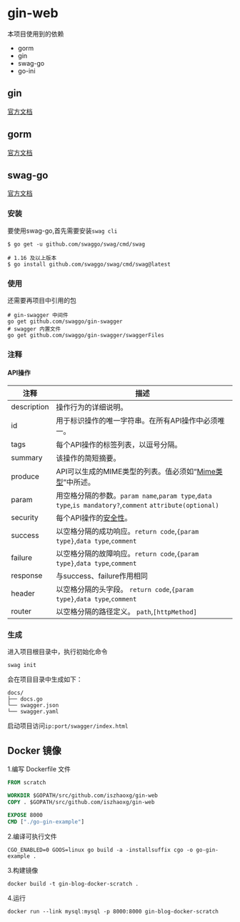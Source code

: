 # gin-web
本项目使用到的依赖
- gorm
- gin
- swag-go
- go-ini

## gin
[官方文档](https://gin-gonic.com/zh-cn/docs/)

## gorm
[官方文档](https://gorm.io/zh_CN/docs/index.html)

## swag-go
[官方文档](https://github.com/swaggo/swag/blob/master/README_zh-CN.md)

### 安装
要使用swag-go,首先需要安装`swag cli`

```shell
$ go get -u github.com/swaggo/swag/cmd/swag

# 1.16 及以上版本
$ go install github.com/swaggo/swag/cmd/swag@latest
```

### 使用
还需要再项目中引用的包

```shell
# gin-swagger 中间件
go get github.com/swaggo/gin-swagger
# swagger 内置文件
go get github.com/swaggo/gin-swagger/swaggerFiles
```

### 注释

#### API操作
| 注释        | 描述                                                         |
| ----------- | ------------------------------------------------------------ |
| description | 操作行为的详细说明。                                         |
| id          | 用于标识操作的唯一字符串。在所有API操作中必须唯一。          |
| tags        | 每个API操作的标签列表，以逗号分隔。                          |
| summary     | 该操作的简短摘要。                                           |
| produce     | API可以生成的MIME类型的列表。值必须如“[Mime类型](https://github.com/swaggo/swag/blob/master/README_zh-CN.md#mime-types)”中所述。 |
| param       | 用空格分隔的参数。`param name`,`param type`,`data type`,`is mandatory?`,`comment` `attribute(optional)` |
| security    | 每个API操作的[安全性](https://github.com/swaggo/swag/blob/master/README_zh-CN.md#安全性)。 |
| success     | 以空格分隔的成功响应。`return code`,`{param type}`,`data type`,`comment` |
| failure     | 以空格分隔的故障响应。`return code`,`{param type}`,`data type`,`comment` |
| response    | 与success、failure作用相同                                   |
| header      | 以空格分隔的头字段。 `return code`,`{param type}`,`data type`,`comment` |
| router      | 以空格分隔的路径定义。 `path`,`[httpMethod]`                 |

### 生成

进入项目根目录中，执行初始化命令
```shell
swag init
```

会在项目目录中生成如下：
```shell
docs/
├── docs.go
└── swagger.json
└── swagger.yaml
```
启动项目访问`ip:port/swagger/index.html`

## Docker 镜像

1.编写 Dockerfile 文件

```dockerfile
FROM scratch

WORKDIR $GOPATH/src/github.com/iszhaoxg/gin-web
COPY . $GOPATH/src/github.com/iszhaoxg/gin-web

EXPOSE 8000
CMD ["./go-gin-example"]
```

2.编译可执行文件
```shell
CGO_ENABLED=0 GOOS=linux go build -a -installsuffix cgo -o go-gin-example .
```

3.构建镜像
```shell
docker build -t gin-blog-docker-scratch .
```

4.运行
```shell
docker run --link mysql:mysql -p 8000:8000 gin-blog-docker-scratch
```
